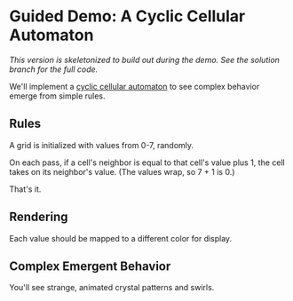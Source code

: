 # Guided Demo: A Cyclic Cellular Automaton

_This version is skeletonized to build out during the demo. See the
solution branch for the full code._

We'll implement a [cyclic cellular
automaton](https://en.wikipedia.org/wiki/Cyclic_cellular_automaton) to
see complex behavior emerge from simple rules.

## Rules

A grid is initialized with values from 0-7, randomly.

On each pass, if a cell's neighbor is equal to that cell's value plus 1,
the cell takes on its neighbor's value. (The values wrap, so 7 + 1 is
0.)

That's it.

## Rendering

Each value should be mapped to a different color for display.

## Complex Emergent Behavior

You'll see strange, animated crystal patterns and swirls.
